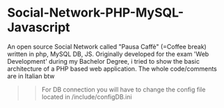 # Social-Network-PHP-MySQL-Javascript
An open source Social Network called "Pausa Caffè" (=Coffee break) written in php, MySQL DB, JS. Originally developed for the exam 'Web Development' during my Bachelor Degree, i tried to show the basic architecture of a PHP based web application. The whole code/comments are in Italian btw
>> For DB connection you will have to change the config file located in /include/configDB.ini
